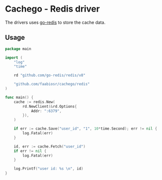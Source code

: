 # Cachego - Redis driver
The drivers uses [go-redis](https://github.com/go-redis/redis) to store the cache data.

## Usage

```go
package main

import (
	"log"
	"time"

	rd "github.com/go-redis/redis/v8"

	"github.com/faabiosr/cachego/redis"
)

func main() {
	cache := redis.New(
		rd.NewClient(&rd.Options{
			Addr: ":6379",
		}),
	)

	if err := cache.Save("user_id", "1", 10*time.Second); err != nil {
		log.Fatal(err)
	}

	id, err := cache.Fetch("user_id")
	if err != nil {
		log.Fatal(err)
	}

	log.Printf("user id: %s \n", id)
}
```

